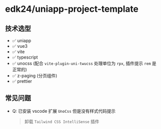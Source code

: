 # edk24/uniapp-project-template

## 技术选型

- ✅ uniapp
- ✅ vue3
- ✅ vite
- ✅ typescript
- ✅ unocss (配合 `vite-plugin-uni-twucss` 处理单位为 `rpx`, 插件提示 `rem` 是正常的)
- ✅ z-paging (分页组件)
- ✅ prettier

## 常见问题

- Q: 已安装 vscode 扩展 `UnoCss` 但是没有样式代码提示
    > 卸载 `Tailwind CSS IntelliSense` 插件

